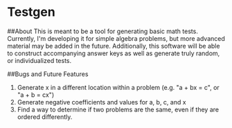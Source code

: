 # Testgen

##About
This is meant to be a tool for generating basic math tests. Currently, I'm developing it for simple algebra problems, but more advanced material may be added in the future. Additionally, this software will be able to construct accompanying answer keys as well as generate truly random, or individualized tests.

##Bugs and Future Features
1.  Generate x in a different location within a problem (e.g. "a + bx = c", or "a + b = cx")
2.  Generate negative coefficients and values for a, b, c, and x
3.  Find a way to determine if two problems are the same, even if they are ordered differently.
